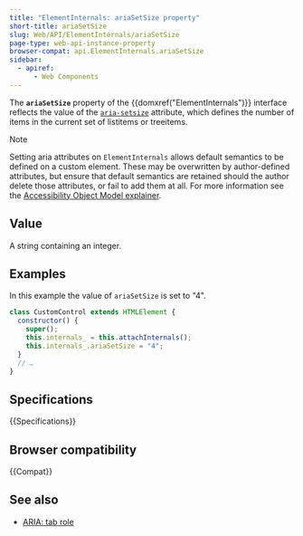 ```yaml
---
title: "ElementInternals: ariaSetSize property"
short-title: ariaSetSize
slug: Web/API/ElementInternals/ariaSetSize
page-type: web-api-instance-property
browser-compat: api.ElementInternals.ariaSetSize
sidebar:
  - apiref:
      - Web Components
---
```


The **`ariaSetSize`** property of the {{domxref("ElementInternals")}} interface reflects the value of the [`aria-setsize`](/en-US/docs/Web/Accessibility/ARIA/Reference/Attributes/aria-setsize) attribute, which defines the number of items in the current set of listitems or treeitems.

> [!NOTE]
> Setting aria attributes on `ElementInternals` allows default semantics to be defined on a custom element. These may be overwritten by author-defined attributes, but ensure that default semantics are retained should the author delete those attributes, or fail to add them at all. For more information see the [Accessibility Object Model explainer](https://wicg.github.io/aom/explainer.html#default-semantics-for-custom-elements-via-the-elementinternals-object).

## Value

A string containing an integer.

## Examples

In this example the value of `ariaSetSize` is set to "4".

```js
class CustomControl extends HTMLElement {
  constructor() {
    super();
    this.internals_ = this.attachInternals();
    this.internals_.ariaSetSize = "4";
  }
  // …
}
```

## Specifications

{{Specifications}}

## Browser compatibility

{{Compat}}

## See also

- [ARIA: tab role](/en-US/docs/Web/Accessibility/ARIA/Reference/Roles/tab_role)
